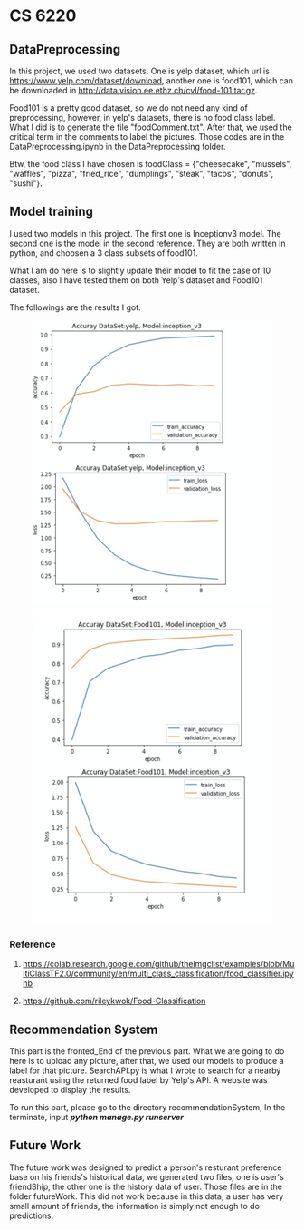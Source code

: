 # CS 6220 
## DataPreprocessing

In this project, we used two datasets. One is yelp dataset, which url is https://www.yelp.com/dataset/download, another one is food101, which can be downloaded in http://data.vision.ee.ethz.ch/cvl/food-101.tar.gz.

Food101 is a pretty good dataset, so we do not need any kind of preprocessing, however, in yelp's datasets, there is no food class label. What I did is to generate the file "foodComment.txt". After that, we used the critical term in the comments to label the pictures. Those codes are in the DataPreprocessing.ipynb in the DataPreprocessing folder.

Btw, the food class I have chosen is foodClass = {"cheesecake", "mussels", "waffles", "pizza", "fried_rice", "dumplings",  "steak", "tacos", "donuts", "sushi"}.



## Model training

I used two models in this project. The first one is Inceptionv3 model. The second one is the model in the second reference. They are both written in python, and choosen a 3 class subsets of food101.

What I am do here is to slightly update their model to fit the case of 10 classes, also I have tested them on both Yelp's dataset and Food101 dataset.

The followings are the results I got.
<figure class="half">
    <img src="./Results/GoodModel_yelpDataSet.png">
    <img src="./Results/GoodModel_Food101DataSet.png">
</figure>



  


### Reference
1. https://colab.research.google.com/github/theimgclist/examples/blob/MultiClassTF2.0/community/en/multi_class_classification/food_classifier.ipynb

2. https://github.com/rileykwok/Food-Classification




## Recommendation System

This part is the fronted_End of the previous part. What we are going to do here is to upload any picture, after that, we used our models to produce a label for that picture. SearchAPI.py is what I wrote to search for a nearby reasturant using the returned food label by Yelp's API. A website was developed to display the results.


To run this part, please go to the directory recommendationSystem, In the terminate, input
***python manage.py runserver***


## Future Work

The future work was designed to predict a person's resturant preference base on his friends's historical data, we generated two files, one is user's friendShip, the other one is the history data of user. Those files are in the folder futureWork. This did not work because in this data, a user has very small amount of friends, the information is simply not enough to do predictions. 